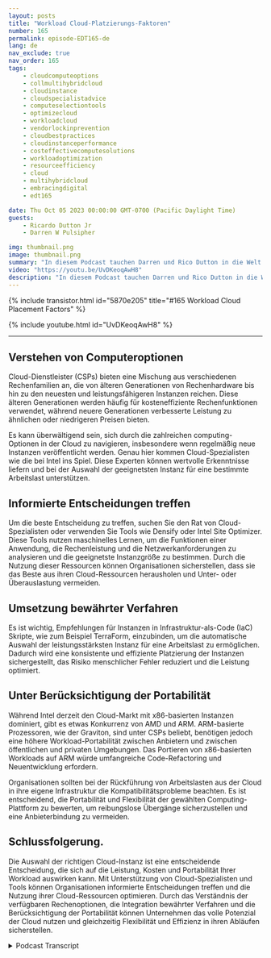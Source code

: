 ```yaml
---
layout: posts
title: "Workload Cloud-Platzierungs-Faktoren"
number: 165
permalink: episode-EDT165-de
lang: de
nav_exclude: true
nav_order: 165
tags:
    - cloudcomputeoptions
    - collmultihybridcloud
    - cloudinstance
    - cloudspecialistadvice
    - computeselectiontools
    - optimizecloud
    - workloadcloud
    - vendorlockinprevention
    - cloudbestpractices
    - cloudinstanceperformance
    - costeffectivecomputesolutions
    - workloadoptimization
    - resourceefficiency
    - cloud
    - multihybridcloud
    - embracingdigital
    - edt165

date: Thu Oct 05 2023 00:00:00 GMT-0700 (Pacific Daylight Time)
guests:
    - Ricardo Dutton Jr
    - Darren W Pulsipher

img: thumbnail.png
image: thumbnail.png
summary: "In diesem Podcast tauchen Darren und Rico Dutton in die Welt der Cloud-Instanzen ein und erläutern die Faktoren, die bei der Auswahl der richtigen Instanz für Ihre Workload zu beachten sind. Sie diskutieren die verschiedenen Berechnungsoptionen, die in der Cloud verfügbar sind, die Bedeutung des richtigen Gleichgewichts zwischen Leistung und Kosten und die Rolle von Cloud-Spezialisten bei der Unterstützung von Organisationen bei informierten Entscheidungen."
video: "https://youtu.be/UvDKeoqAwH8"
description: "In diesem Podcast tauchen Darren und Rico Dutton in die Welt der Cloud-Instanzen ein und erläutern die Faktoren, die bei der Auswahl der richtigen Instanz für Ihre Workload zu beachten sind. Sie diskutieren die verschiedenen Berechnungsoptionen, die in der Cloud verfügbar sind, die Bedeutung des richtigen Gleichgewichts zwischen Leistung und Kosten und die Rolle von Cloud-Spezialisten bei der Unterstützung von Organisationen bei informierten Entscheidungen."
---
```


<div>
{% include transistor.html id="5870e205" title="#165 Workload Cloud Placement Factors" %}

{% include youtube.html id="UvDKeoqAwH8" %}
</div>

---

## Verstehen von Computeroptionen

Cloud-Dienstleister (CSPs) bieten eine Mischung aus verschiedenen Rechenfamilien an, die von älteren Generationen von Rechenhardware bis hin zu den neuesten und leistungsfähigeren Instanzen reichen. Diese älteren Generationen werden häufig für kosteneffiziente Rechenfunktionen verwendet, während neuere Generationen verbesserte Leistung zu ähnlichen oder niedrigeren Preisen bieten.

Es kann überwältigend sein, sich durch die zahlreichen computing-Optionen in der Cloud zu navigieren, insbesondere wenn regelmäßig neue Instanzen veröffentlicht werden. Genau hier kommen Cloud-Spezialisten wie die bei Intel ins Spiel. Diese Experten können wertvolle Erkenntnisse liefern und bei der Auswahl der geeignetsten Instanz für eine bestimmte Arbeitslast unterstützen.

## Informierte Entscheidungen treffen

Um die beste Entscheidung zu treffen, suchen Sie den Rat von Cloud-Spezialisten oder verwenden Sie Tools wie Densify oder Intel Site Optimizer. Diese Tools nutzen maschinelles Lernen, um die Funktionen einer Anwendung, die Rechenleistung und die Netzwerkanforderungen zu analysieren und die geeignetste Instanzgröße zu bestimmen. Durch die Nutzung dieser Ressourcen können Organisationen sicherstellen, dass sie das Beste aus ihren Cloud-Ressourcen herausholen und Unter- oder Überauslastung vermeiden.

## Umsetzung bewährter Verfahren

Es ist wichtig, Empfehlungen für Instanzen in Infrastruktur-als-Code (IaC) Skripte, wie zum Beispiel TerraForm, einzubinden, um die automatische Auswahl der leistungsstärksten Instanz für eine Arbeitslast zu ermöglichen. Dadurch wird eine konsistente und effiziente Platzierung der Instanzen sichergestellt, das Risiko menschlicher Fehler reduziert und die Leistung optimiert.

## Unter Berücksichtigung der Portabilität

Während Intel derzeit den Cloud-Markt mit x86-basierten Instanzen dominiert, gibt es etwas Konkurrenz von AMD und ARM. ARM-basierte Prozessoren, wie der Graviton, sind unter CSPs beliebt, benötigen jedoch eine höhere Workload-Portabilität zwischen Anbietern und zwischen öffentlichen und privaten Umgebungen. Das Portieren von x86-basierten Workloads auf ARM würde umfangreiche Code-Refactoring und Neuentwicklung erfordern.

Organisationen sollten bei der Rückführung von Arbeitslasten aus der Cloud in ihre eigene Infrastruktur die Kompatibilitätsprobleme beachten. Es ist entscheidend, die Portabilität und Flexibilität der gewählten Computing-Plattform zu bewerten, um reibungslose Übergänge sicherzustellen und eine Anbieterbindung zu vermeiden.

## Schlussfolgerung.

Die Auswahl der richtigen Cloud-Instanz ist eine entscheidende Entscheidung, die sich auf die Leistung, Kosten und Portabilität Ihrer Workload auswirken kann. Mit Unterstützung von Cloud-Spezialisten und Tools können Organisationen informierte Entscheidungen treffen und die Nutzung ihrer Cloud-Ressourcen optimieren. Durch das Verständnis der verfügbaren Rechenoptionen, die Integration bewährter Verfahren und die Berücksichtigung der Portabilität können Unternehmen das volle Potenzial der Cloud nutzen und gleichzeitig Flexibilität und Effizienz in ihren Abläufen sicherstellen.



<details>
<summary> Podcast Transcript </summary>

<p></p>

</details>
